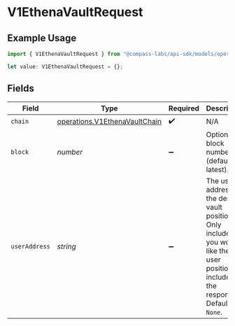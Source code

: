 # V1EthenaVaultRequest

## Example Usage

```typescript
import { V1EthenaVaultRequest } from "@compass-labs/api-sdk/models/operations";

let value: V1EthenaVaultRequest = {};
```

## Fields

| Field                                                                                                                                          | Type                                                                                                                                           | Required                                                                                                                                       | Description                                                                                                                                    |
| ---------------------------------------------------------------------------------------------------------------------------------------------- | ---------------------------------------------------------------------------------------------------------------------------------------------- | ---------------------------------------------------------------------------------------------------------------------------------------------- | ---------------------------------------------------------------------------------------------------------------------------------------------- |
| `chain`                                                                                                                                        | [operations.V1EthenaVaultChain](../../models/operations/v1ethenavaultchain.md)                                                                 | :heavy_check_mark:                                                                                                                             | N/A                                                                                                                                            |
| `block`                                                                                                                                        | *number*                                                                                                                                       | :heavy_minus_sign:                                                                                                                             | Optional block number (defaults to latest).                                                                                                    |
| `userAddress`                                                                                                                                  | *string*                                                                                                                                       | :heavy_minus_sign:                                                                                                                             | The user address of the desired vault position. Only include if you would like the user position included in the response. Defaults to `None`. |